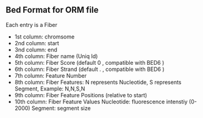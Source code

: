 ## Bed Format for ORM file
Each entry is a Fiber
- 1st column:
    chromsome
- 2nd column:
    start
- 3nd column:
    end
- 4th column:
    Fiber name (Uniq Id)
- 5th column:
    Fiber Score (default 0 , compatible with BED6 )
- 6th column:
    Fiber Strand (default . , compatible with BED6 )
- 7th column:
    Feature Number
- 8th column:
    Fiber Features:
        N represents Nucleotide,
        S represents Segment,
    Example:
        N,N,S,N
- 9th column:
    Fiber Feature Positions (relative to start)
- 10th column:
    Fiber Feature Values
        Nucleotide: fluorescence intenstiy (0-2000)
        Segment:    segment size
